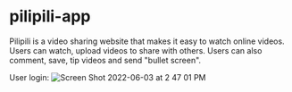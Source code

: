 # pilipili-app

Pilipili is a video sharing website that makes it easy to watch online videos. Users can watch, upload videos to share with others. Users can also comment, save, tip videos and send "bullet screen".


User login:
![Screen Shot 2022-06-03 at 2 47 01 PM](https://user-images.githubusercontent.com/85295969/171949525-09507dbf-dd77-4d9f-8575-7a6ef5c44580.png)
